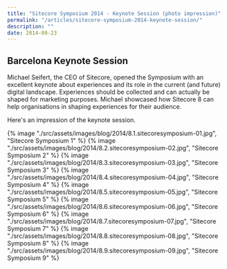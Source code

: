 ```yaml
---
title: "Sitecore Symposium 2014 - Keynote Session (photo impression)"
permalink: "/articles/sitecore-symposium-2014-keynote-session/"
description: ""
date: 2014-09-23
---
```


## Barcelona Keynote Session

Michael Seifert, the CEO of Sitecore, opened the Symposium with an excellent keynote about experiences and its role in the current (and future) digital landscape. Experiences should be collected and can actually be shaped for marketing purposes. Michael showcased how Sitecore 8 can help organisations in shaping experiences for their audience.

Here's an impression of the keynote session.

{% image "./src/assets/images/blog/2014/8.1.sitecoresymposium-01.jpg", "Sitecore Symposium 1" %}
{% image "./src/assets/images/blog/2014/8.2.sitecoresymposium-02.jpg", "Sitecore Symposium 2" %}
{% image "./src/assets/images/blog/2014/8.3.sitecoresymposium-03.jpg", "Sitecore Symposium 3" %}
{% image "./src/assets/images/blog/2014/8.4.sitecoresymposium-04.jpg", "Sitecore Symposium 4" %}
{% image "./src/assets/images/blog/2014/8.5.sitecoresymposium-05.jpg", "Sitecore Symposium 5" %}
{% image "./src/assets/images/blog/2014/8.6.sitecoresymposium-06.jpg", "Sitecore Symposium 6" %}
{% image "./src/assets/images/blog/2014/8.7.sitecoresymposium-07.jpg", "Sitecore Symposium 7" %}
{% image "./src/assets/images/blog/2014/8.8.sitecoresymposium-08.jpg", "Sitecore Symposium 8" %}
{% image "./src/assets/images/blog/2014/8.9.sitecoresymposium-09.jpg", "Sitecore Symposium 9" %}